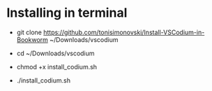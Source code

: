 # Installing in terminal

- git clone https://github.com/tonisimonovski/Install-VSCodium-in-Bookworm ~/Downloads/vscodium

- cd ~/Downloads/vscodium

- chmod +x install_codium.sh

- ./install_codium.sh
